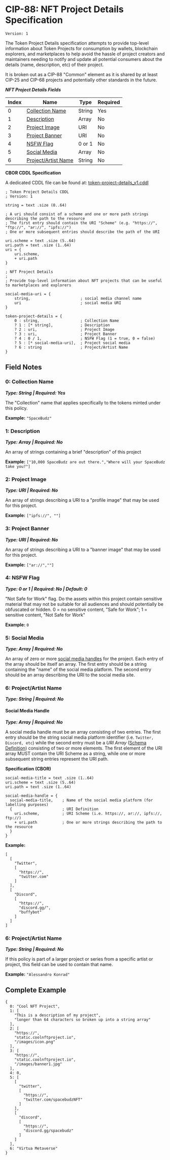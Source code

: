 # CIP-88: NFT Project Details Specification

`Version: 1`

The Token Project Details specification attempts to provide top-level information about Token Projects for consumption
by wallets, blockchain explorers, and marketplaces to help avoid the hassle of project creators and maintainers needing
to notify and update all potential consumers about the details (name, description, etc) of their project.

It is broken out as a CIP-88 "Common" element as it is shared by at least CIP-25 and CIP-68 projects and potentially
other standards in the future.

***NFT Project Details Fields***

| Index | Name                                          | Type   | Required |
|-------|-----------------------------------------------|--------|----------|
| 0     | [Collection Name](#0--Collection-Name)        | String | Yes      |
| 1     | [Description](#1--Description)                | Array  | No       |
| 2     | [Project Image](#2--Project-Image)            | URI    | No       |
| 3     | [Project Banner](#3--Project-Banner)          | URI    | No       |
| 4     | [NSFW Flag](#4--NSFW-Flag)                    | 0 or 1 | No       |
| 5     | [Social Media](#5--Social-Media)              | Array  | No       |
| 6     | [Project/Artist Name](#6--ProjectArtist-Name) | String | No       |

**CBOR CDDL Specification**

A dedicated CDDL file can be found at: [token-project-details_v1.cddl](./token-project-details_v1.cddl)

```cbor 
; Token Project Details CDDL
; Version: 1

string = text .size (0..64)

; A uri should consist of a scheme and one or more path strings describing the path to the resource
; The first entry should contain the URI "Scheme" (e.g. "https://", "ftp://", "ar://", "ipfs://")
; One or more subsequent entries should describe the path of the URI

uri.scheme = text .size (5..64)
uri.path = text .size (1..64)
uri = {
    uri.scheme,
    + uri.path
}

; NFT Project Details
;
; Provide top-level information about NFT projects that can be useful to marketplaces and explorers

social-media-uri = {
    string,                      ; social media channel name
    uri                          ; social media URI
}

token-project-details = {
    0 : string,                  ; Collection Name
    ? 1 : [* string],            ; Description
    ? 2 : uri,                   ; Project Image
    ? 3 : uri,                   ; Project Banner
    ? 4 : 0 / 1,                 ; NSFW Flag (1 = true, 0 = false)
    ? 5 : [* social-media-uri],  ; Project social media
    ? 6 : string                 ; Project/Artist Name
}
```

## Field Notes

### 0: Collection Name

***Type: String | Required: Yes***

The "Collection" name that applies specifically to the tokens minted under this policy.

**Example:** `"SpaceBudz"`

### 1: Description

***Type: Array | Required: No***

An array of strings containing a brief "description" of this project

**Example:** `["10,000 SpaceBudz are out there.","Where will your SpaceBudz take you?"]`

### 2: Project Image

***Type: URI | Required: No***

An array of strings describing a URI to a "profile image" that may be used for this project.

**Example:** `["ipfs://", ""]`

### 3: Project Banner

***Type: URI | Required: No***

An array of strings describing a URI to a "banner image" that may be used for this project.

**Example:** `["ar://",""]`

### 4: NSFW Flag

***Type: 0 or 1 | Required: No | Default: 0***

"Not Safe for Work" flag. Do the assets within this project contain sensitive material that may not be suitable for all
audiences and should potentially be obfuscated or hidden. 0 = no sensitive content, "Safe for Work"; 1 = sensitive
content, "Not Safe for Work"

**Example:** `0`

### 5: Social Media

***Type: Array | Required: No***

An array of zero or more [social media handles](#social-media-handle) for the project. Each entry of the array should be
itself an array. The first entry should be a string containing the "name" of the social media platform. The second entry
should be an array describing the URI to the social media site.

### 6: Project/Artist Name

***Type: String | Required: No***

#### Social Media Handle

***Type: Array | Required: No***

A social media handle must be an array consisting of two entries. The first entry should be the string social media
platform identifier (i.e. `Twitter, Discord, etc`) while the second entry must be a _URI
Array_ ([Schema Definition](./uri-array.schema.json)) consisting of two or more elements. The first element of the URI
array MUST contain the URI Scheme as a string, while one or more subsequent string entries represent the URI path.

**Specification (CBOR)**

```cbor
social-media-title = text .size (1..64)
uri.scheme = text .size (5..64)
uri.path = text .size (1..64)

social-media-handle = {
  social-media-title,    ; Name of the social media platform (for labelling purposes)
  {                      ; URI Definition
    uri.scheme,          ; URI Scheme (i.e. https://, ar://, ipfs://, ftp://)
    + uri.path           ; One or more strings describing the path to the resource
  }
}
```

**Example:**

```cbor 
[
  [
    "Twitter",
    [
      "https://",
      "twitter.com"
    ]
  ],
  [
    "Discord",
    [
      "https://",
      "discord.gg/",
      "buffybot"
    ]
  ]
]
```

### 6: Project/Artist Name

***Type: String | Required: No***

If this policy is part of a larger project or series from a specific artist or project, this field can be used to
contain that name.

**Example:** `"Alessandro Konrad"`

## Complete Example

```cbor
{
  0: "Cool NFT Project",
  1: [
    "This is a description of my project",
    "longer than 64 characters so broken up into a string array"
  ],
  2: [
    "https://",
    "static.coolnftproject.io",
    "/images/icon.png"
  ],
  3: [
    "https://",
    "static.coolnftproject.io",
    "/images/banner1.jpg"
  ],
  4: 0,
  5: [
    [
      "twitter",
      [
        "https://",
        "twitter.com/spacebudzNFT"
      ]
    ],
    [
      "discord",
      [
        "https://",
        "discord.gg/spacebudz"
      ]
    ]
  ],
  6: "Virtua Metaverse"
}
```